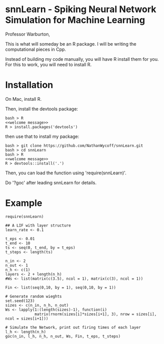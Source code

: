 # snnLearn - Spiking Neural Network Simulation for Machine Learning

Professor Warburton,

This is what will someday be an R package. I will be writing the computational pieces in Cpp.

Instead of building my code manually, you will have R install them for you. For this to work, you will need to install R. 

# Installation

On Mac, install R.

Then, install the devtools package:

```
bash > R
<<welcome message>>
R > install.packages('devtools')
```

then use that to install my package:

```
bash > git clone https://github.com/NathanWycoff/snnLearn.git
bash > cd snnLearn
bash > R
<<welcome message>>
R > devtools::install('.')
```

Then, you can load the function using 'require(snnLearn)'.

Do '?goc' after leading snnLearn for details.

# Example

```
require(snnLearn)

## A LIF with layer structure
learn_rate <- 0.1

t_eps <- 0.01
t_end <- 10
ts <- seq(0, t_end, by = t_eps)
t_steps <- length(ts)

n_in <- 2
n_out <- 1
n_h <- c(1)
layers <- 2 + length(n_h)
#Ws <- list(matrix(c(3.5), ncol = 1), matrix(c(3), ncol = 1))

Fin <- list(seq(0,10, by = 1), seq(0,10, by = 1))

# Generate random wieghts
set.seed(123)
sizes <- c(n_in, n_h, n_out)
Ws <- lapply(1:(length(sizes)-1), function(i) 
             matrix(rnorm(sizes[i]*sizes[i+1], 3), nrow = sizes[i], ncol = sizes[i+1]))

# Simulate the Network, print out firing times of each layer
l_h <- length(n_h)
goc(n_in, l_h, n_h, n_out, Ws, Fin, t_eps, t_steps) 
```
